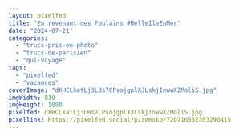```yaml
---
layout: pixelfed
title: "En revenant des Poulains #BelleIleEnMer"
date: "2024-07-21"
categories: 
  - "trucs-pris-en-photo"
  - "trucs-de-parisien"
  - "qui-voyage"
tags: 
  - "pixelfed"
  - "vacances"
coverImage: "dXHCLkatLj3LBs7CPsojgplXJLskjInwwXZMoliS.jpg"
imgWidth: 810
imgHeight: 1080
pixelfed: dXHCLkatLj3LBs7CPsojgplXJLskjInwwXZMoliS.jpg
pixellink: https://pixelfed.social/p/zemoko/720716532303290415
---
```

